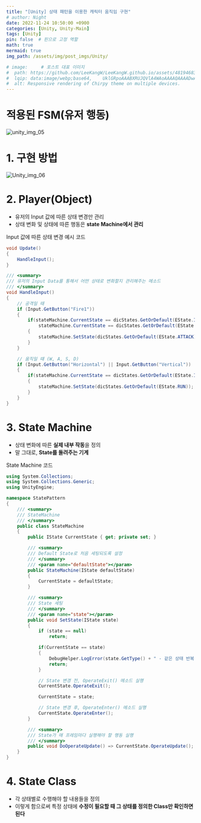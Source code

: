 ```yaml
---
title: "[Unity] 상태 패턴을 이용한 캐릭터 움직임 구현"
# author: Night
date: 2022-11-24 10:50:00 +0900
categories: [Unity, Unity-Main]
tags: [Unity]
pin: false  # 핀으로 고정 역할
math: true
mermaid: true
img_path: /assets/img/post_imgs/Unity/

# image:     # 포스트 대표 이미지
#  path: https://github.com/LeeKangW/LeeKangW.github.io/assets/48194683/7e5b8251-2544-4eea-b702-ad59aa404e9e
#  lqip: data:image/webp;base64,    UklGRpoAAABXRUJQVlA4WAoAAAAQAAAADwAABwAAQUxQSDIAAAARL0AmbZurmr57yyIiqE8oiG0bejIYEQTgqiDA9vqnsUSI6H+oAERp2HZ65qP/VIAWAFZQOCBCAAAA8AEAnQEqEAAIAAVAfCWkAALp8sF8rgRgAP7o9FDvMCkMde9PK7euH5M1m6VWoDXf2FkP3BqV0ZYbO6NA/VFIAAAA
#  alt: Responsive rendering of Chirpy theme on multiple devices.
---
```


# 적용된 FSM(유저 행동)
![unity_img_05](Unity_img_05.png)

# 1\. 구현 방법

![Unity_img_06](Unity_img_06.png)

# 2\. Player(Object)

-   유저의 Input 값에 따른 상태 변경만 관리
-   상태 변화 및 상태에 따른 행동은 **state Machine에서 관리**

Input 값에 따른 상태 변경 예시 코드

```cs
void Update()
{
    HandleInput();
}

/// <summary>
/// 유저의 Input Data를 통해서 어떤 상태로 변화할지 관리해주는 메소드
/// </summary>
void HandleInput()
{
    // 공격일 때
    if (Input.GetButton("Fire1"))
    {
        if(stateMachine.CurrentState == dicStates.GetOrDefault(EState.IDLE) ||
            stateMachine.CurrentState == dicStates.GetOrDefault(EState.RUN))
        {
            stateMachine.SetState(dicStates.GetOrDefault(EState.ATTACK));
        }
    }

    // 움직일 떄 (W, A, S, D)
    if (Input.GetButton("Horizontal") || Input.GetButton("Vertical"))
    {
        if(stateMachine.CurrentState == dicStates.GetOrDefault(EState.IDLE))
        {
            stateMachine.SetState(dicStates.GetOrDefault(EState.RUN));
        }
    }
}
```

# 3\. State Machine

-   상태 변화에 따른 **실제 내부 작동**을 정의
-   말 그대로, **State를 돌려주는 기계**

State Machine 코드

```cs
using System.Collections;
using System.Collections.Generic;
using UnityEngine;

namespace StatePattern
{
    /// <summary>
    /// StateMachine 
    /// </summary>
    public class StateMachine
    {
        public IState CurrentState { get; private set; }

        /// <summary>
        /// Default State로 처음 세팅되도록 설정
        /// </summary>
        /// <param name="defaultState"></param>
        public StateMachine(IState defaultState)
        {
            CurrentState = defaultState;
        }

        /// <summary>
        /// State 세팅
        /// </summary>
        /// <param name="state"></param>
        public void SetState(IState state)
        {
            if (state == null)
                return;

            if(CurrentState == state)
            {
                DebugHelper.LogError(state.GetType() + " - 같은 상태 반복");
                return;
            }

            // State 변경 전, OperateExit() 메소드 실행
            CurrentState.OperateExit();

            CurrentState = state;

            // State 변경 후, OperateEnter() 메소드 실행
            CurrentState.OperateEnter();
        }

        /// <summary>
        /// State가 매 프레임마다 실행해야 할 행동 실행
        /// </summary>
        public void DoOperateUpdate() => CurrentState.OperateUpdate();
    }
}
```

# 4\. State Class

-   각 상태별로 수행해야 할 내용들을 정의
-   이렇게 함으로써 특정 상태에 **수정이 필요할 때 그 상태를 정의한 Class만 확인하면 된다**
